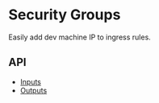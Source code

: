 # Security Groups

Easily add dev machine IP to ingress rules.

## API
* [Inputs](./variables.tf)
* [Outputs](./outputs.tf)
